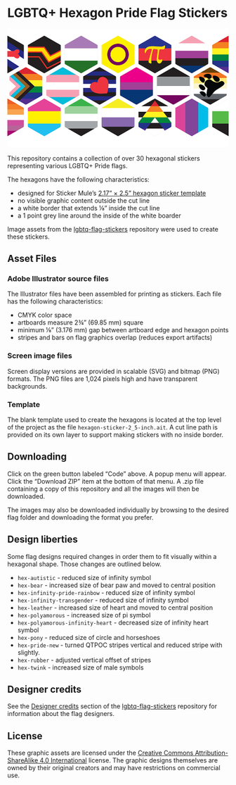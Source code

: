 # LGBTQ+ Hexagon Pride Flag Stickers

![banner image with several pride hexagons](./static/header-image.png "Pride hexagon banner")

This repository contains a collection of over 30 hexagonal stickers representing various LGBTQ+ Pride flags.

The hexagons have the following characteristics:

- designed for Sticker Mule&rsquo;s [2.17&rdquo; &times; 2.5&rdquo; hexagon sticker template](https://www.stickermule.com/uses/hexagon-stickers)
- no visible graphic content outside the cut line
- a white border that extends &frac18;&rdquo; inside the cut line
- a 1 point grey line around the inside of the white boarder

Image assets from the [lgbtq-flag-stickers](https://github.com/brokenarc/lgbtq-flag-stickers) repository were used to create these stickers.

## Asset Files

### Adobe Illustrator source files

The Illustrator files have been assembled for printing as stickers. Each file has the following characteristics:

- CMYK color space
- artboards measure 2&frac34;&rdquo; (69.85 mm) square
- minimum &frac18;&rdquo; (3.176 mm) gap between artboard edge and hexagon points
- stripes and bars on flag graphics overlap (reduces export artifacts)

### Screen image files

Screen display versions are provided in scalable (SVG) and bitmap (PNG) formats. The PNG files are 1,024 pixels high and have transparent backgrounds.

### Template

The blank template used to create the hexagons is located at the top level of the project as the file `hexagon-sticker-2_5-inch.ait`. A cut line path is provided on its own layer to support making stickers with no inside border.

## Downloading

Click on the green button labeled &ldquo;Code&rdquo; above. A popup menu will appear. Click the &ldquo;Download ZIP&rdquo; item at the bottom of that menu. A .zip file containing a copy of this repository and all the images will then be downloaded.

The images may also be downloaded individually by browsing to the desired flag folder and downloading the format you prefer.

## Design liberties

Some flag designs required changes in order them to fit visually within a hexagonal shape. Those changes are outlined below.

- `hex-autistic` - reduced size of infinity symbol
- `hex-bear` - increased size of bear paw and moved to central position
- `hex-infinity-pride-rainbow` - reduced size of infinity symbol
- `hex-infinity-transgender` - reduced size of infinity symbol
- `hex-leather` - increased size of heart and moved to central position
- `hex-polyamorous` - increased size of pi symbol
- `hex-polyamorous-infinity-heart` - decreased size of infinity heart symbol
- `hex-pony` - reduced size of circle and horseshoes
- `hex-pride-new` - turned QTPOC stripes vertical and reduced stripe with slightly.
- `hex-rubber` - adjusted vertical offset of stripes
- `hex-twink` - increased size of male symbols

## Designer credits

See the [Designer credits](https://github.com/brokenarc/lgbtq-flag-stickers#designer-credits) section of the [lgbtq-flag-stickers](https://github.com/brokenarc/lgbtq-flag-stickers) repository for information about the flag designers.

## License

These graphic assets are licensed under the
[Creative Commons Attribution-ShareAlike 4.0 International](./LICENSE "license text")
license. The graphic designs themselves are owned by their original creators
and may have restrictions on commercial use.
